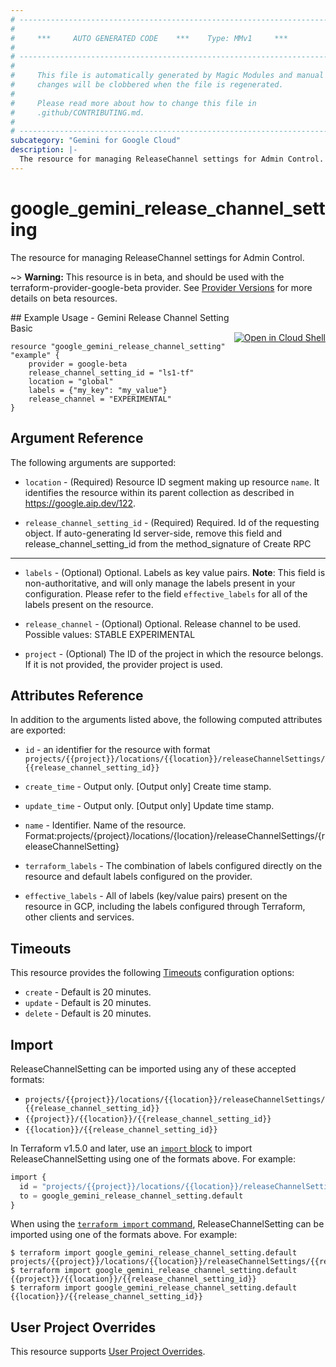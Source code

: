 ```yaml
---
# ----------------------------------------------------------------------------
#
#     ***     AUTO GENERATED CODE    ***    Type: MMv1     ***
#
# ----------------------------------------------------------------------------
#
#     This file is automatically generated by Magic Modules and manual
#     changes will be clobbered when the file is regenerated.
#
#     Please read more about how to change this file in
#     .github/CONTRIBUTING.md.
#
# ----------------------------------------------------------------------------
subcategory: "Gemini for Google Cloud"
description: |-
  The resource for managing ReleaseChannel settings for Admin Control.
---
```


# google_gemini_release_channel_setting

The resource for managing ReleaseChannel settings for Admin Control.

~> **Warning:** This resource is in beta, and should be used with the terraform-provider-google-beta provider.
See [Provider Versions](https://terraform.io/docs/providers/google/guides/provider_versions.html) for more details on beta resources.


<div class = "oics-button" style="float: right; margin: 0 0 -15px">
  <a href="https://console.cloud.google.com/cloudshell/open?cloudshell_git_repo=https%3A%2F%2Fgithub.com%2Fterraform-google-modules%2Fdocs-examples.git&cloudshell_image=gcr.io%2Fcloudshell-images%2Fcloudshell%3Alatest&cloudshell_print=.%2Fmotd&cloudshell_tutorial=.%2Ftutorial.md&cloudshell_working_dir=gemini_release_channel_setting_basic&open_in_editor=main.tf" target="_blank">
    <img alt="Open in Cloud Shell" src="//gstatic.com/cloudssh/images/open-btn.svg" style="max-height: 44px; margin: 32px auto; max-width: 100%;">
  </a>
</div>
## Example Usage - Gemini Release Channel Setting Basic


```hcl
resource "google_gemini_release_channel_setting" "example" {
    provider = google-beta
    release_channel_setting_id = "ls1-tf"
    location = "global"
    labels = {"my_key": "my_value"}
    release_channel = "EXPERIMENTAL"
}
```

## Argument Reference

The following arguments are supported:


* `location` -
  (Required)
  Resource ID segment making up resource `name`. It identifies the resource within its parent collection as described in https://google.aip.dev/122.

* `release_channel_setting_id` -
  (Required)
  Required. Id of the requesting object.
  If auto-generating Id server-side, remove this field and
  release_channel_setting_id from the method_signature of Create RPC


- - -


* `labels` -
  (Optional)
  Optional. Labels as key value pairs.
  **Note**: This field is non-authoritative, and will only manage the labels present in your configuration.
  Please refer to the field `effective_labels` for all of the labels present on the resource.

* `release_channel` -
  (Optional)
  Optional. Release channel to be used.
  Possible values:
  STABLE
  EXPERIMENTAL

* `project` - (Optional) The ID of the project in which the resource belongs.
    If it is not provided, the provider project is used.


## Attributes Reference

In addition to the arguments listed above, the following computed attributes are exported:

* `id` - an identifier for the resource with format `projects/{{project}}/locations/{{location}}/releaseChannelSettings/{{release_channel_setting_id}}`

* `create_time` -
  Output only. [Output only] Create time stamp.

* `update_time` -
  Output only. [Output only] Update time stamp.

* `name` -
  Identifier. Name of the resource.
  Format:projects/{project}/locations/{location}/releaseChannelSettings/{releaseChannelSetting}

* `terraform_labels` -
  The combination of labels configured directly on the resource
   and default labels configured on the provider.

* `effective_labels` -
  All of labels (key/value pairs) present on the resource in GCP, including the labels configured through Terraform, other clients and services.


## Timeouts

This resource provides the following
[Timeouts](https://developer.hashicorp.com/terraform/plugin/sdkv2/resources/retries-and-customizable-timeouts) configuration options:

- `create` - Default is 20 minutes.
- `update` - Default is 20 minutes.
- `delete` - Default is 20 minutes.

## Import


ReleaseChannelSetting can be imported using any of these accepted formats:

* `projects/{{project}}/locations/{{location}}/releaseChannelSettings/{{release_channel_setting_id}}`
* `{{project}}/{{location}}/{{release_channel_setting_id}}`
* `{{location}}/{{release_channel_setting_id}}`


In Terraform v1.5.0 and later, use an [`import` block](https://developer.hashicorp.com/terraform/language/import) to import ReleaseChannelSetting using one of the formats above. For example:

```tf
import {
  id = "projects/{{project}}/locations/{{location}}/releaseChannelSettings/{{release_channel_setting_id}}"
  to = google_gemini_release_channel_setting.default
}
```

When using the [`terraform import` command](https://developer.hashicorp.com/terraform/cli/commands/import), ReleaseChannelSetting can be imported using one of the formats above. For example:

```
$ terraform import google_gemini_release_channel_setting.default projects/{{project}}/locations/{{location}}/releaseChannelSettings/{{release_channel_setting_id}}
$ terraform import google_gemini_release_channel_setting.default {{project}}/{{location}}/{{release_channel_setting_id}}
$ terraform import google_gemini_release_channel_setting.default {{location}}/{{release_channel_setting_id}}
```

## User Project Overrides

This resource supports [User Project Overrides](https://registry.terraform.io/providers/hashicorp/google/latest/docs/guides/provider_reference#user_project_override).

